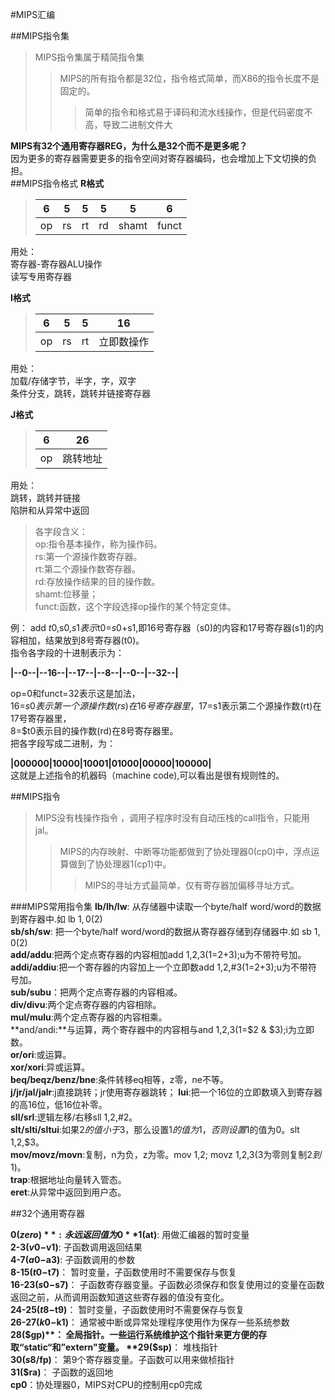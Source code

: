 #MIPS汇编

##MIPS指令集
>MIPS指令集属于精简指令集  
>>MIPS的所有指令都是32位，指令格式简单，而X86的指令长度不是固定的。  
>>>简单的指令和格式易于译码和流水线操作，但是代码密度不高，导致二进制文件大  

**MIPS有32个通用寄存器REG，为什么是32个而不是更多呢？**  
因为更多的寄存器需要更多的指令空间对寄存器编码，也会增加上下文切换的负担。  
##MIPS指令格式
**R格式**   
  
>|6|5|5|5|5|6|  
>|------|----|----|---|------|-----|    
>| op | rs | rt | rd | shamt | funct |    
    

用处：  
寄存器-寄存器ALU操作  
读写专用寄存器   
 
**I格式**  
    
> | 6 | 5 | 5 | 16 |   
> |------|----|-------|-----------|   
> | op | rs | rt | 立即数操作 |     
 
 
用处：     
加载/存储字节，半字，字，双字  
条件分支，跳转，跳转并链接寄存器  

**J格式**   

>| 6 | 26 |   
>|------|----|     
>|  op   | 跳转地址 |    
  

用处：  
跳转，跳转并链接  
陷阱和从异常中返回   

> 各字段含义：  
> op:指令基本操作，称为操作码。  
> rs:第一个源操作数寄存器。  
> rt:第二个源操作数寄存器。  
> rd:存放操作结果的目的操作数。  
> shamt:位移量；  
> funct:函数，这个字段选择op操作的某个特定变体。    

例：
add $t0,$s0,$s1  
表示$t0=$s0+$s1,即16号寄存器（s0)的内容和17号寄存器(s1)的内容相加，结果放到8号寄存器(t0)。  
指令各字段的十进制表示为：  

**|--0--|--16--|--17--|--8--|--0--|--32--|**   

op=0和funct=32表示这是加法，  
16=$s0表示第一个源操作数(rs)在16号寄存器里，  
17=$s1表示第二个源操作数(rt)在17号寄存器里，  
8=$t0表示目的操作数(rd)在8号寄存器里。  
把各字段写成二进制，为：  

**|000000|10000|10001|01000|00000|100000|**  
这就是上述指令的机器码（machine code),可以看出是很有规则性的。  

##MIPS指令
>MIPS没有栈操作指令 ，调用子程序时没有自动压栈的call指令，只能用jal。  
>>MIPS的内存映射、中断等功能都做到了协处理器0(cp0)中，浮点运算做到了协处理器1(cp1)中。
>>>MIPS的寻址方式最简单，仅有寄存器加偏移寻址方式。  

###MIPS常用指令集
**lb/lh/lw**: 从存储器中读取一个byte/half word/word的数据到寄存器中.如 lb $1, 0($2)  
**sb/sh/sw**: 把一个byte/half word/word的数据从寄存器存储到存储器中.如 sb $1, 0($2)  
**add/addu**:把两个定点寄存器的内容相加add $1,$2,$3($1=$2+$3);u为不带符号加。  
**addi/addiu**:把一个寄存器的内容加上一个立即数add $1,$2,#3($1=$2+3);u为不带符号加。  
**sub/subu**：把两个定点寄存器的内容相减。  
**div/divu**:两个定点寄存器的内容相除。  
**mul/mulu**:两个定点寄存器的内容相乘。  
**and/andi:**与运算，两个寄存器中的内容相与and $1,$2,$3($1=$2 & $3);i为立即数。  
**or/ori**:或运算。  
**xor/xori**:异或运算。  
**beq/beqz/benz/bne**:条件转移eq相等，z零，ne不等。  
**j/jr/jal/jalr**:j直接跳转；jr使用寄存器跳转；
**lui**:把一个16位的立即数填入到寄存器的高16位，低16位补零。  
**sll/srl**:逻辑左移/右移sll $1,$2,#2。  
**slt/slti/sltui**:如果$2的值小于$3，那么设置$1的值为1，否则设置$1的值为0。slt $1,$2,$3。  
**mov/movz/movn**:复制，n为负，z为零。mov $1,$2; movz $1,$2,$3($3为零则复制$2到$1)。  
**trap**:根据地址向量转入管态。  
**eret**:从异常中返回到用户态。  

##32个通用寄存器

**0($zero)**: 永远返回值为0   
**1($at)**:  用做汇编器的暂时变量   
**2-3($v0-$v1)**: 子函数调用返回结果   
**4-7($a0-$a3)**: 子函数调用的参数   
**8-15($t0-$t7)**： 暂时变量，子函数使用时不需要保存与恢复  
**16-23($s0-$s7)**： 子函数寄存器变量。子函数必须保存和恢复使用过的变量在函数返回之前，从而调用函数知道这些寄存器的值没有变化。    
**24-25($t8-$t9)**： 暂时变量，子函数使用时不需要保存与恢复  
**26-27($k0-$k1)**： 通常被中断或异常处理程序使用作为保存一些系统参数   
**28($gp)**： 全局指针。一些运行系统维护这个指针来更方便的存取“static“和”extern"变量。   
**29($sp)**： 堆栈指针   
**30($s8/$fp)**： 第9个寄存器变量。子函数可以用来做桢指针  
**31($ra)**： 子函数的返回地  
**cp0**：协处理器0，MIPS对CPU的控制用cp0完成  